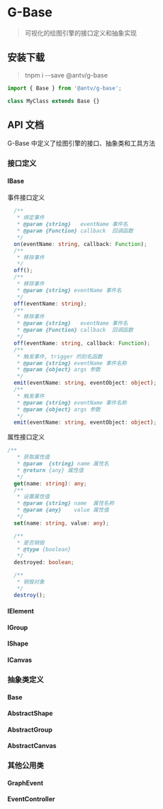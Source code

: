# G-Base

> 可视化的绘图引擎的接口定义和抽象实现

## 安装下载

> tnpm i --save @antv/g-base

```js
import { Base } from '@antv/g-base';

class MyClass extends Base {}
```

## API 文档

G-Base 中定义了绘图引擎的接口、抽象类和工具方法

### 接口定义

#### IBase

事件接口定义

```ts
  /**
   * 绑定事件
   * @param {string}   eventName 事件名
   * @param {Function} callback  回调函数
   */
  on(eventName: string, callback: Function);
  /**
   * 移除事件
   */
  off();
  /**
   * 移除事件
   * @param {string} eventName 事件名
   */
  off(eventName: string);
  /**
   * 移除事件
   * @param {string}   eventName 事件名
   * @param {Function} callback  回调函数
   */
  off(eventName: string, callback: Function);
  /**
   * 触发事件, trigger 的别名函数
   * @param {string} eventName 事件名称
   * @param {object} args 参数
   */
  emit(eventName: string, eventObject: object);
  /**
   * 触发事件
   * @param {string} eventName 事件名称
   * @param {object} args 参数
   */
  emit(eventName: string, eventObject: object);
```

属性接口定义

```ts
/**
   * 获取属性值
   * @param  {string} name 属性名
   * @return {any} 属性值
   */
  get(name: string): any;
  /**
   * 设置属性值
   * @param {string} name  属性名称
   * @param {any}    value 属性值
   */
  set(name: string, value: any);

  /**
   * 是否销毁
   * @type {boolean}
   */
  destroyed: boolean;

  /**
   * 销毁对象
   */
  destroy();
```

#### IElement

#### IGroup

#### IShape

#### ICanvas

### 抽象类定义

#### Base

#### AbstractShape

#### AbstractGroup

#### AbstractCanvas

### 其他公用类

#### GraphEvent

#### EventController
